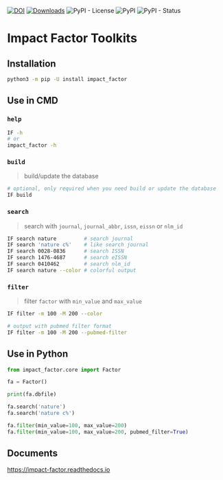 [![DOI](https://zenodo.org/badge/DOI/10.5281/zenodo.4005636.svg)](https://doi.org/10.5281/zenodo.4005636)
[![Downloads](https://pepy.tech/badge/impact-factor)](https://pepy.tech/project/impact-factor)
![PyPI - License](https://img.shields.io/pypi/l/mi?style=plastic)
![PyPI](https://img.shields.io/pypi/v/impact_factor)
![PyPI - Status](https://img.shields.io/pypi/status/impact_factor)


# Impact Factor Toolkits

## Installation
```bash
python3 -m pip -U install impact_factor
```

## Use in CMD
### `help`
```bash
IF -h
# or
impact_factor -h
```

### `build`
> build/update the database
```bash
# optional, only required when you need build or update the database
IF build
```

### `search`
> search with `journal`, `journal_abbr`, `issn`, `eissn` or `nlm_id`
```bash
IF search nature         # search journal
IF search 'nature c%'    # like search journal
IF search 0028-0836      # search ISSN
IF search 1476-4687      # search eISSN
IF search 0410462        # search nlm_id
IF search nature --color # colorful output
```

### `filter`
> filter `factor` with `min_value` and `max_value`
```bash
IF filter -m 100 -M 200 --color

# output with pubmed filter format
IF filter -m 100 -M 200 --pubmed-filter
```

## Use in Python
```python
from impact_factor.core import Factor

fa = Factor()

print(fa.dbfile)

fa.search('nature')
fa.search('nature c%')

fa.filter(min_value=100, max_value=200)
fa.filter(min_value=100, max_value=200, pubmed_filter=True)
```

## Documents
https://impact-factor.readthedocs.io
